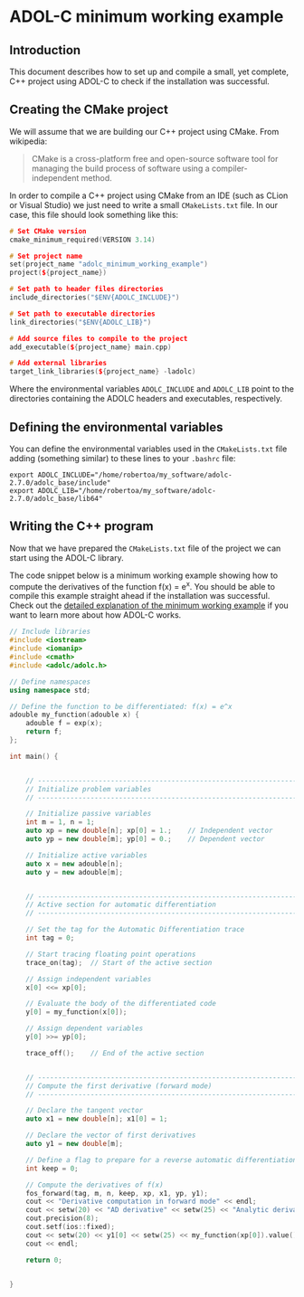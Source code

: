 # ADOL-C minimum working example


## Introduction

This document describes how to set up and compile a small, yet complete, C++ project using ADOL-C to check if the installation was successful.

## Creating the CMake project

We will assume that we are building our C++ project using CMake. From wikipedia:

> CMake is a cross-platform free and open-source software tool for managing the build process of software using a compiler-independent method.

In order to compile a C++ project using CMake from an IDE (such as CLion or Visual Studio) we just need to write a small `CMakeLists.txt` file. In our case, this file should look something like this:

```cpp
# Set CMake version
cmake_minimum_required(VERSION 3.14)

# Set project name
set(project_name "adolc_minimum_working_example")
project(${project_name})

# Set path to header files directories
include_directories("$ENV{ADOLC_INCLUDE}")

# Set path to executable directories
link_directories("$ENV{ADOLC_LIB}")

# Add source files to compile to the project
add_executable(${project_name} main.cpp)

# Add external libraries
target_link_libraries(${project_name} -ladolc)

```



Where the environmental variables `ADOLC_INCLUDE` and `ADOLC_LIB` point to the directories containing the ADOLC headers and executables, respectively.


## Defining the environmental variables
You can define the environmental variables used in the `CMakeLists.txt` file adding (something similar) to these lines to your `.bashrc` file:


	export ADOLC_INCLUDE="/home/robertoa/my_software/adolc-2.7.0/adolc_base/include"
	export ADOLC_LIB="/home/robertoa/my_software/adolc-2.7.0/adolc_base/lib64"


## Writing the C++ program

Now that we have prepared the `CMakeLists.txt` file of the project we can start using the ADOL-C library.

The code snippet below is a minimum working example showing how to compute the derivatives of the function f(x) =  e<sup>x</sup>.
You should be able to compile this example straight ahead if the installation was successful.
Check out the [detailed explanation of the minimum working example](./adolc_minimum_working_example_explanation.md) if you want to learn more about how ADOL-C works. 

```cpp
// Include libraries
#include <iostream>
#include <iomanip>
#include <cmath>
#include <adolc/adolc.h>

// Define namespaces
using namespace std;

// Define the function to be differentiated: f(x) = e^x
adouble my_function(adouble x) {
    adouble f = exp(x);
    return f;
};

int main() {


    // ----------------------------------------------------------------------- //
    // Initialize problem variables
    // ----------------------------------------------------------------------- //

    // Initialize passive variables
    int m = 1, n = 1;
    auto xp = new double[n]; xp[0] = 1.;    // Independent vector
    auto yp = new double[m]; yp[0] = 0.;    // Dependent vector

    // Initialize active variables
    auto x = new adouble[n];
    auto y = new adouble[m];


    // ----------------------------------------------------------------------- //
    // Active section for automatic differentiation
    // ----------------------------------------------------------------------- //

    // Set the tag for the Automatic Differentiation trace
    int tag = 0;

    // Start tracing floating point operations
    trace_on(tag);  // Start of the active section

    // Assign independent variables
    x[0] <<= xp[0];

    // Evaluate the body of the differentiated code
    y[0] = my_function(x[0]);

    // Assign dependent variables
    y[0] >>= yp[0];

    trace_off();    // End of the active section


    // ----------------------------------------------------------------------- //
    // Compute the first derivative (forward mode)
    // ----------------------------------------------------------------------- //

    // Declare the tangent vector
    auto x1 = new double[n]; x1[0] = 1;

    // Declare the vector of first derivatives
    auto y1 = new double[m];

    // Define a flag to prepare for a reverse automatic differentiation or not
    int keep = 0;

    // Compute the derivatives of f(x)
    fos_forward(tag, m, n, keep, xp, x1, yp, y1);
    cout << "Derivative computation in forward mode" << endl;
    cout << setw(20) << "AD derivative" << setw(25) << "Analytic derivative" << endl;
    cout.precision(8);
    cout.setf(ios::fixed);
    cout << setw(20) << y1[0] << setw(25) << my_function(xp[0]).value() << endl;
    cout << endl;

    return 0;


}

```
